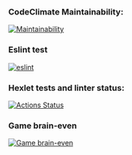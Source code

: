 ### CodeClimate Maintainability:
[![Maintainability](https://api.codeclimate.com/v1/badges/39f2e83b599e7dd82866/maintainability)](https://codeclimate.com/github/AlexanderSyreyschikov/frontend-project-lvl1/maintainability)
### Eslint test
[![eslint](https://github.com/AlexanderSyreyschikov/frontend-project-lvl1/workflows/eslint/badge.svg)](https://github.com/AlexanderSyreyschikov/frontend-project-lvl1/actions)
### Hexlet tests and linter status:
[![Actions Status](https://github.com/AlexanderSyreyschikov/frontend-project-lvl1/workflows/hexlet-check/badge.svg)](https://github.com/AlexanderSyreyschikov/frontend-project-lvl1/actions)
### Game brain-even 
[![Game brain-even ](https://asciinema.org/a/gBGy9OpYMKqljxthVIH0QIZe8.svg)](https://asciinema.org/a/gBGy9OpYMKqljxthVIH0QIZe8)